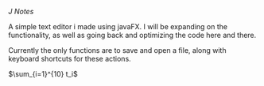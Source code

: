 *J Notes*

A simple text editor i made using javaFX.  I will be expanding on the functionality,
as well as going back and optimizing the code here and there.

Currently the only functions are to save and open a file, along with keyboard shortcuts
for these actions.

$\sum_{i=1}^{10} t_i$	

